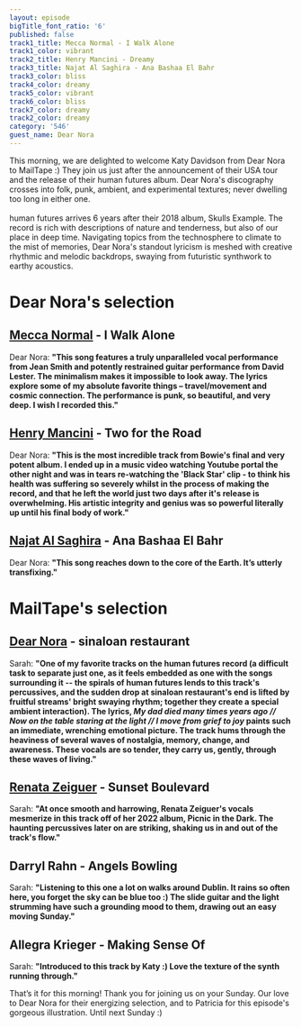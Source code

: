 ```yaml
---
layout: episode
bigTitle_font_ratio: '6'
published: false
track1_title: Mecca Normal - I Walk Alone
track1_color: vibrant
track2_title: Henry Mancini - Dreamy
track3_title: Najat Al Saghira - Ana Bashaa El Bahr
track3_color: bliss
track4_color: dreamy
track5_color: vibrant
track6_color: bliss
track7_color: dreamy
track2_color: dreamy
category: '546'
guest_name: Dear Nora
---
```

<p id="introduction">
	This morning, we are delighted to welcome Katy Davidson from Dear Nora to MailTape :) They join us just after the announcement of their USA tour and the release of their human futures album. Dear Nora's discography crosses into folk, punk, ambient, and experimental textures; never dwelling too long in either one. 
	<br><br>
  human futures arrives 6 years after their 2018 album, Skulls Example. The record is rich with descriptions of nature and tenderness, but also of our place in deep time. Navigating topics from the technosphere to climate to the mist of memories, Dear Nora's standout lyricism is meshed with creative rhythmic and melodic backdrops, swaying from futuristic synthwork to earthy acoustics. 
</p>

# Dear Nora's selection

## [Mecca Normal](https://www.solseppy.world/test) - I Walk Alone

Dear Nora: **"**This song features a truly unparalleled vocal performance from Jean Smith and potently restrained guitar performance from David Lester. The minimalism makes it impossible to look away. The lyrics explore some of my absolute favorite things – travel/movement and cosmic connection. The performance is punk, so beautiful, and very deep. I wish I recorded this.**"**

## [Henry Mancini](https://www.davidbowie.com/news) - Two for the Road

Dear Nora: **"**This is the most incredible track from Bowie's final and very potent album. I ended up in a music video watching Youtube portal the other night and was in tears re-watching the 'Black Star' clip - to think his health was suffering so severely whilst in the process of making the record, and that he left the world just two days after it's release is overwhelming. His artistic integrity and genius was so powerful literally up until his final body of work.**"**

## [Najat Al Saghira](https://laurajeanmusic.bandcamp.com/) - Ana Bashaa El Bahr

Dear Nora: **"**This song reaches down to the core of the Earth. It’s utterly transfixing.**"**

# MailTape's selection

## [Dear Nora](https://www.instagram.com/aleeshadibbs/?hl=en-gb) - sinaloan restaurant
Sarah: **"**One of my favorite tracks on the human futures record (a difficult task to separate just one, as it feels embedded as one with the songs surrounding it -- the spirals of human futures lends to this track's percussives, and the sudden drop at sinaloan restaurant's end is lifted by fruitful streams' bright swaying rhythm; together they create a special ambient interaction). The lyrics, _My dad died many times years ago // Now on the table staring at the light // I move from grief to joy_ paints such an immediate, wrenching emotional picture. The track hums through the heaviness of several waves of nostalgia, memory, change, and awareness. These vocals are so tender, they carry us, gently, through these waves of living.**"**

## [Renata Zeiguer](https://www.instagram.com/aleeshadibbs/?hl=en-gb) - Sunset Boulevard

Sarah: **"**At once smooth and harrowing, Renata Zeiguer's vocals mesmerize in this track off of her 2022 album, Picnic in the Dark. The haunting percussives later on are striking, shaking us in and out of the track's flow.**"**

## Darryl Rahn - Angels Bowling

Sarah: **"**Listening to this one a lot on walks around Dublin. It rains so often here, you forget the sky can be blue too :) The slide guitar and the light strumming have such a grounding mood to them, drawing out an easy moving Sunday.**"**

## Allegra Krieger - Making Sense Of

Sarah: **"**Introduced to this track by Katy :) Love the texture of the synth running through.**"**

<p id="outroduction">That’s it for this morning! Thank you for joining us on your Sunday. Our love to Dear Nora for their energizing selection, and to Patricia for this episode's gorgeous illustration. Until next Sunday :)</p>
